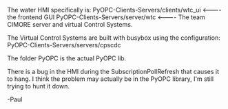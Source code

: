 The water HMI specifically is:
PyOPC-Clients-Servers/clients/wtc_ui   <---- the frontend GUI PyOPC-Clients-Servers/server/wtc       <---- The team CIMORE server and virtual Control Systems.  

The Virtual Control Systems are built with busybox using the
configuration:
PyOPC-Clients-Servers/servers/cpscdc

The folder PyOPC is the actual PyOPC lib.  

There is a bug in the HMI during the SubscriptionPollRefresh that causes it to hang.  I think the problem may actually be in the PyOPC library, I'm still trying to hunt it down.

-Paul
